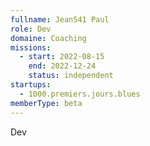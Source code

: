 ```yaml
---
fullname: Jean541 Paul
role: Dev
domaine: Coaching
missions:
  - start: 2022-08-15
    end: 2022-12-24
    status: independent
startups:
  - 1000.premiers.jours.blues
memberType: beta
---
```


Dev
